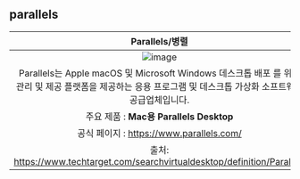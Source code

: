 ## parallels
| Parallels/병렬| 
| :----: |
| ![image](https://user-images.githubusercontent.com/101777355/184606588-0cd6c7f1-e016-4378-b8b1-a666830d94ad.png) |
| Parallels는 Apple macOS 및 Microsoft Windows 데스크톱 배포 를 위한 관리 및 제공 플랫폼을 제공하는 응용 프로그램 및 데스크톱 가상화 소프트웨어 공급업체입니다. |
| 주요 제품 : **Mac용 Parallels Desktop** | 
| 공식 페이지 : https://www.parallels.com/
출처: https://www.techtarget.com/searchvirtualdesktop/definition/Parallels |
